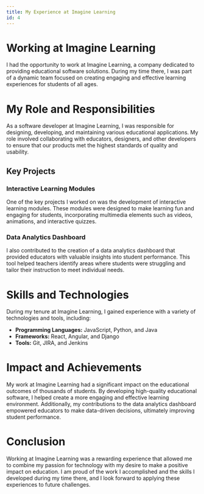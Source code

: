 ```yaml
---
title: My Experience at Imagine Learning
id: 4
---
```


# Working at Imagine Learning

I had the opportunity to work at Imagine Learning, a company dedicated to providing educational software solutions. During my time there, I was part of a dynamic team focused on creating engaging and effective learning experiences for students of all ages.

# My Role and Responsibilities

As a software developer at Imagine Learning, I was responsible for designing, developing, and maintaining various educational applications. My role involved collaborating with educators, designers, and other developers to ensure that our products met the highest standards of quality and usability.

## Key Projects

### Interactive Learning Modules
One of the key projects I worked on was the development of interactive learning modules. These modules were designed to make learning fun and engaging for students, incorporating multimedia elements such as videos, animations, and interactive quizzes.

### Data Analytics Dashboard
I also contributed to the creation of a data analytics dashboard that provided educators with valuable insights into student performance. This tool helped teachers identify areas where students were struggling and tailor their instruction to meet individual needs.

# Skills and Technologies

During my tenure at Imagine Learning, I gained experience with a variety of technologies and tools, including:

- **Programming Languages:** JavaScript, Python, and Java
- **Frameworks:** React, Angular, and Django
- **Tools:** Git, JIRA, and Jenkins

# Impact and Achievements

My work at Imagine Learning had a significant impact on the educational outcomes of thousands of students. By developing high-quality educational software, I helped create a more engaging and effective learning environment. Additionally, my contributions to the data analytics dashboard empowered educators to make data-driven decisions, ultimately improving student performance.

# Conclusion

Working at Imagine Learning was a rewarding experience that allowed me to combine my passion for technology with my desire to make a positive impact on education. I am proud of the work I accomplished and the skills I developed during my time there, and I look forward to applying these experiences to future challenges.

